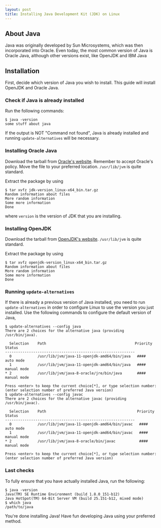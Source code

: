 ```yaml
---
layout: post
title: Installing Java Development Kit (JDK) on Linux
---
```

## About Java

Java was originally developed by Sun Microsystems, which was then incorporated into Oracle.  Even today, the most common version of Java is Oracle Java, although other versions exist, like OpenJDK and IBM Java

## Installation

First, decide which version of Java you wish to install.  This guide will install OpenJDK and Oracle Java.

### Check if Java is already installed

Run the following commands:

```
$ java -version
some stuff about java
```

If the output is NOT "Command not found", Java is already installed and running `update-alternatives` will be necessary.

### Installing Oracle Java

Download the tarball from [Oracle's website](http://www.oracle.com/technetwork/java/javase/downloads/jdk10-downloads-4416644.html).  Remember to accept Oracle's policy.  Move the file to your preferred location.  `/usr/lib/jvm` is quite standard.

Extract the package by using

```
$ tar xvfz jdk-version_linux-x64_bin.tar.gz
Random information about files
More random information
Some more information
Done
```

where `version` is the version of JDK that you are installing.

### Installing OpenJDK

Download the tarball from [OpenJDK's website](http://jdk.java.net/10/ "OpenJDK downloads").  `/usr/lib/jvm` is quite standard.

Extract the package by using

```
$ tar xvfz openjdk-version_linux-x64_bin.tar.gz
Random information about files
More random information
Some more information
Done
```

### Running `update-alternatives`

If there is already a previous version of Java installed, you need to run `update-alternatives` in order to configure Linux to use the version you just installed.  Use the following commands to configure the default version of Java,

```
$ update-alternatives --config java
There are 2 choices for the alternative java (providing /usr/bin/java).

  Selection    Path                                         Priority   Status
------------------------------------------------------------
  0            /usr/lib/jvm/java-11-openjdk-amd64/bin/java   ####      auto mode
  1            /usr/lib/jvm/java-11-openjdk-amd64/bin/java   ####      manual mode
* 2            /usr/lib/jvm/java-8-oracle/jre/bin/java       ####      manual mode

Press <enter> to keep the current choice[*], or type selection number: (enter selection number of preferred Java version)
$ update-alternatives --config javac
There are 2 choices for the alternative javac (providing /usr/bin/javac).

  Selection    Path                                          Priority   Status
------------------------------------------------------------
  0            /usr/lib/jvm/java-11-openjdk-amd64/bin/javac   ####      auto mode
  1            /usr/lib/jvm/java-11-openjdk-amd64/bin/javac   ####      manual mode
* 2            /usr/lib/jvm/java-8-oracle/bin/javac           ####      manual mode

Press <enter> to keep the current choice[*], or type selection number: (enter selection number of preferred Java version)
```

### Last checks

To fully ensure that you have actually installed Java, run the following:

```
$ java -version
Java(TM) SE Runtime Environment (build 1.8.0_151-b12)
Java HotSpot(TM) 64-Bit Server VM (build 25.151-b12, mixed mode)
$ which java
/path/to/java
```

You're done installing Java!  Have fun developing Java using your preferred method.

